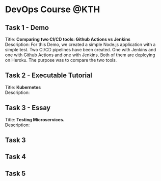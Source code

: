 # DevOps Course @KTH

## Task 1 - Demo
Title: **Comparing two CI/CD tools: Github Actions vs Jenkins**
<br>
Description: For this Demo, we created a simple Node.js application with a simple test. Two CI/CD pipelines have been created. One with Jenkins and one with Github Actions and one with Jenkins. Both of them are deploying on Heroku. The purpose was to compare the two tools.

## Task 2 - Executable Tutorial
Title: **Kubernetes**
<br>
Description:

## Task 3 - Essay
Title: **Testing Microservices.**
<br>
Description: 

## Task 3

## Task 4

## Task 5
